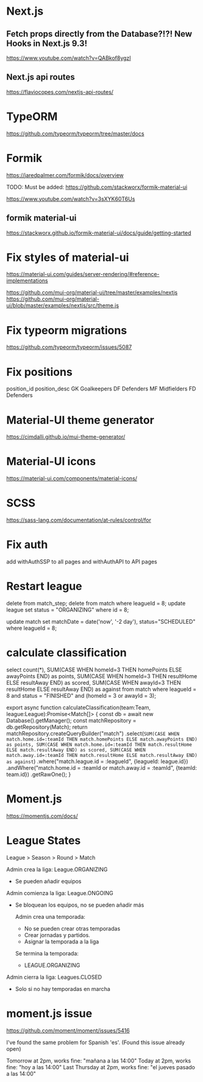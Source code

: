 
# Next.js

## Fetch props directly from the Database?!?! New Hooks in Next.js 9.3!

https://www.youtube.com/watch?v=QABkof8ygzI

## Next.js api routes

https://flaviocopes.com/nextjs-api-routes/

# TypeORM

https://github.com/typeorm/typeorm/tree/master/docs

# Formik

https://jaredpalmer.com/formik/docs/overview

TODO: Must be added: https://github.com/stackworx/formik-material-ui

https://www.youtube.com/watch?v=3sXYK60T6Us

## formik material-ui

https://stackworx.github.io/formik-material-ui/docs/guide/getting-started

# Fix styles of material-ui

https://material-ui.com/guides/server-rendering/#reference-implementations

https://github.com/mui-org/material-ui/tree/master/examples/nextjs
https://github.com/mui-org/material-ui/blob/master/examples/nextjs/src/theme.js

# Fix typeorm migrations

https://github.com/typeorm/typeorm/issues/5087

# Fix positions

position_id 	position_desc
GK 	Goalkeepers
DF 	Defenders
MF 	Midfielders
FD 	Defenders



# Material-UI theme generator

https://cimdalli.github.io/mui-theme-generator/


# Material-UI icons

https://material-ui.com/components/material-icons/


# SCSS

https://sass-lang.com/documentation/at-rules/control/for


# Fix auth

add withAuthSSP to all pages
and withAuthAPI to API pages

# Restart league

delete from match_step;
delete from match where leagueId = 8;
update league set status = "ORGANIZING" where id = 8;

update match set matchDate = date('now', '-2 day'), status="SCHEDULED" where leagueId = 8;

# calculate classification

select
count(*),
SUM(CASE WHEN homeId=3 THEN homePoints ELSE awayPoints END) as points, 
SUM(CASE WHEN homeId=3 THEN resultHome ELSE resultAway END) as scored, 
SUM(CASE WHEN awayId=3 THEN resultHome ELSE resultAway END) as against
from match
where leagueId = 8
and status = "FINISHED"
and (homeId = 3 or awayId = 3);

export async function calculateClassification(team:Team, league:League):Promise<Match[]> {
    const db = await new Database().getManager();
    const matchRepository = db.getRepository(Match);
    return matchRepository.createQueryBuilder("match")
        .select(`
            SUM(CASE WHEN match.home.id=:teamId THEN match.homePoints ELSE match.awayPoints END) as points,
            SUM(CASE WHEN match.home.id=:teamId THEN match.resultHome ELSE match.resultAway END) as scored,
            SUM(CASE WHEN match.away.id=:teamId THEN match.resultHome ELSE match.resultAway END) as against
        `)
        .where("match.league.id = :leagueId", {leagueId: league.id})
        .andWhere("match.home.id = :teamId or match.away.id = :teamId", {teamId: team.id})
        .getRawOne();
}


# Moment.js

https://momentjs.com/docs/


# League States

League > Season > Round > Match

Admin crea la liga:
League.ORGANIZING
- Se pueden añadir equipos


Admin comienza la liga:
League.ONGOING
- Se bloquean los equipos, no se pueden añadir más


    Admin crea una temporada:
    - No se pueden crear otras temporadas
    - Crear jornadas y partidos.
    - Asignar la temporada a la liga

    Se termina la temporada:
    - LEAGUE.ORGANIZING

Admin cierra la liga:
Leagues.CLOSED
- Solo si no hay temporadas en marcha


# moment.js issue

https://github.com/moment/moment/issues/5416

I've found the same problem for Spanish 'es'. (Found this issue already open)

Tomorrow at 2pm, works fine: "mañana a las 14:00"
Today at 2pm, works fine: "hoy a las 14:00"
Last Thursday at 2pm, works fine: "el jueves pasado a las 14:00"

